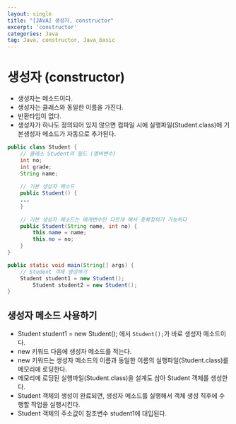 ```yaml
---
layout: single
title: "[JAVA] 생성자, constructor"
excerpt: 'constructor'
categories: Java
tag: Java, constructor, Java_basic
---
```


# 생성자 (constructor)
- 생성자는 메소드이다.
- 생성자는 클래스와 동일한 이름을 가진다.
- 반환타입이 없다.
- 생성자가 하나도 정의되어 있지 않으면 컴파일 시에 실행파일(Student.class)에 기본생성자 메소드가 자동으로 추가된다.

```java
public class Student {
    // 클래스 Student의 필드 (멤버변수)
    int no;
    int grade;
    String name;
    
    // 기본 생성자 메소드
    public Student() {
    ...
    }
    
    // 기본 생성자 메소드는 매개변수만 다르게 해서 중복정의가 가능하다
    public Student(String name, int no) {
    	this.name = name;
        this.no = no;
    }
}
```

```java
public static void main(String[] args) {
	// Student 객체 생성하기
	Student student1 = new Student();
        Student student2 = new Student();
}
```

## 생성자 메소드 사용하기
- Student student1 = new Student(); 에서 `Student();`가 바로 생성자 메소드이다.
- new 키워드 다음에 생성자 메소드를 적는다.
- new 키워드는 생성자 메소드의 이름과 동일한 이름의 실행파일(Student.class)를 메모리에 로딩한다.
- 메모리에 로딩된 실행파일(Student.class)을 설계도 삼아 Student 객체를 생성한다.
- Student 객체의 생성이 완료되면, 생성자 메소드를 실행해서 객체 생성 직후에 수행할 작업을 실행시킨다.
- Student 객체의 주소값이 참조변수 student1에 대입된다.
